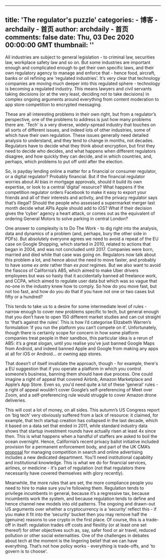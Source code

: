 
---
title: 'The regulator's puzzle'
categories: 
    - 博客
    - archdaily - 首页
author: archdaily - 首页
comments: false
date: Thu, 03 Dec 2020 00:00:00 GMT
thumbnail: ''
---

<div>   
<div class="sqs-block html-block sqs-block-html" data-block-type="2" id="block-1939798fc5d80517567f"><div class="sqs-block-content"><p class style="white-space:pre-wrap;">All industries are subject to general legislation - to criminal law, securities law, workplace safety law and so on. But some industries are important enough and complicated enough to get their own specific laws, and their own regulatory agency to manage and enforce that - hence food, aircraft, banks or oil refining are 'regulated industries'. It’s very clear that technology companies are moving much deeper into this regulated sphere - technology is becoming a regulated industry. This means lawyers and civil servants taking decisions (or at the very least, deciding not to take decisions) in complex ongoing arguments around everything from content moderation to app store competition to encrypted messaging.</p><p class style="white-space:pre-wrap;">These are all interesting problems in their own right, but from a regulator’s perspective, one of the problems to address is just how many problems there are. 'Tech' is a very diverse, widely-spread industry that touches on all sorts of different issues, and indeed lots of other industries, some of which have their own regulation. These issues generally need detailed analysis to understand, and they tend to change in months, not decades. Regulators have to decide what they think about encryption, but first they need to decide who decides, and what happens when different regulators disagree, and how quickly they can decide, and in which countries, and, perhaps, which problems to put off until after the election.</p><p class style="white-space:pre-wrap;">So, is payday lending online a matter for a financial or consumer regulator, or a digital regulator? Probably financial. But if the financial regulator worries about AI bias in mortgage approvals, should it build its own expertise, or look to a central ‘digital’ resource? What happens if the competition regulator orders Facebook to make it easy to export your friends and all of their interests and activity, and the privacy regulator says that’s illegal? Should the people who assessed a supermarket merger last month decide what APIs Apple should add to iOS? What if their decision gives the ‘cyber’ agency a heart attack, or comes out as the equivalent of ordering General Motors to solve parking in central London?</p><p class style="white-space:pre-wrap;">One answer to complexity is to Do The Work - to dig right into the analysis, data and dynamics of a problem (and, perhaps, bury the other side in PDFs). But absolutely everyone agrees we need to avoid a repeat of the EU case on Google Shopping, which started in 2010, related to actions that began in 2004, and was not concluded until 2017. Companies were born, married and died while that case was going on. Regulators now talk about this problem a lot, and hence about the need to move faster, and probably to have some <em>ex ante</em> rather than <em>ex post </em>regimes. But we also want to avoid the fiascos of California’s AB5, which aimed to make Uber drivers employees but was so hasty that it accidentally banned all freelance work, and CCPA, which aimed to regulate user data but which was so vague that no-one in the industry knew how to comply. So how do you move fast, but not too fast, and how do you do that if you have not one or two cases but fifty or a hundred?</p><p class style="white-space:pre-wrap;">This tends to take us to a desire for some intermediate level of rules - narrow enough to cover new problems specific to tech, but general enough that you don’t have to open 150 different market studies and can cut straight to ‘that’s against the rules’. This is how I’d categorise Elizabeth Warren’s formulation ‘if you run the platform you can’t compete on it’. Unfortunately, though there is certainly scope for concern in how some platform companies treat people in their sandbox, this particular idea is a rerun of AB5: it’s a great slogan, until you realise you’ve just banned Google Maps from Android, and indeed banned Apple and Google from making any apps at all for iOS or Android… or owning app stores. </p><p class style="white-space:pre-wrap;">That doesn’t of itself invalidate the approach, though - for example, there's a EU suggestion that if you operate a platform in which you control someone’s business, banning them should have due process. One could imagine a right of appeal that covered Airbnb, Amazon Marketplace and Apple’s App Store. Even so, you'd need quite a lot of these 'general' rules - a right of appeal wouldn’t cover Google’s self-preferencing of Meet over Zoom, and a self-preferencing rule would struggle to cover Amazon drone deliveries.  </p><p class style="white-space:pre-wrap;">This will cost a lot of money, on all sides. This autumn’s US Congress report on ‘big tech’ very obviously suffered from a lack of resource: it claimed, for example, that tech startup creation has collapsed in the last decade, which it based on a data set that ended in 2011, while standard industry data shows that startup investment rounds have actually risen at least 4x since then. This is what happens when a handful of staffers are asked to boil the ocean overnight. Hence, California’s recent privacy ballot initiative included provision for a permanent enforcement body, and part of the UK CMA’s <a href="https://www.gov.uk/cma-cases/online-platforms-and-digital-advertising-market-study">proposal</a> for managing competition in search and online advertising includes a new dedicated department. You'll need institutional capability and institutional knowledge. This is what we do for financial services, airlines, or medicine - it's part of regulation (not that regulators there necessarily have covered themselves with glory recently).</p><p class style="white-space:pre-wrap;">Meanwhile, the more rules that are set, the more compliance people you need to hire to make sure you’re following them. Regulation tends to privilege incumbents in general, because it’s a regressive tax, because incumbents work the system, and because regulation tends to define and hence channel new models into old patterns. The ongoing and drawn-out US arguments over whether a cryptocurrency is a ‘security’ reflect this - if you make it fit into the ‘security’ bucket then you may remove half the (genuine) reasons to use crypto in the first place. Of course, this is a trade-off in itself: regulation trades off costs and flexility (or at least one set thereof) for other objectives such as, say, safer food or air travel, reduced pollution or other social externalities. One of the challenges in debates about tech at the moment is the lingering belief that we can have everything. That’s not how policy works - everything is trade-offs, and 'to govern is to choose'. </p></div></div>  
</div>
            